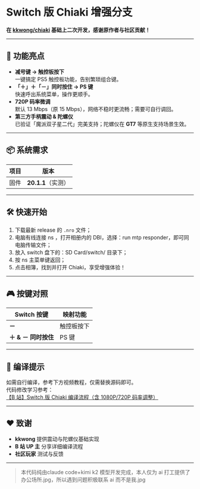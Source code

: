 # Switch 版 Chiaki 增强分支  
**在 [kkwong/chiaki](https://git.sr.ht/~kkwong/chiaki) 基础上二次开发，感谢原作者与社区贡献！**

---

## 🚀 功能亮点
- **减号键 → 触控板按下**  
  一键搞定 PS5 触控板功能，告别繁琐组合键。  
- **「＋」＋「－」同时按住 → PS 键**  
  快速呼出系统菜单，操作更顺手。  
- **720P 码率微调**  
  默认 13 Mbps（原 15 Mbps），网络不稳时更流畅；需要可自行调回。  
- **第三方手柄震动 & 陀螺仪**  
  已验证「魔派双子星二代」完美支持；陀螺仪在 **GT7** 等原生支持场景生效。  

---

## 📦 系统需求
| 项目 | 版本 |
|------|------|
| 固件 | **20.1.1**（实测） |

---

## 🛠️ 快速开始
1. 下载最新 release 的 `.nro` 文件；
2. 电脑有线连接 ns ，打开相册内的 DBI，选择：run mtp responder，即可同电脑传输文件；
3. 放入 switch 盘下的：SD Card/switch/    目录下；
4. 按 ns 主菜单键返回；
5. 点击相簿，找到并打开 Chiaki，享受增强体验！

---

## 🎮 按键对照
| Switch 按键 | 映射功能 |
|-------------|-----------|
| **－** | 触控板按下 |
| **＋ & － 同时按住** | PS 键 |

---

## 📝 编译提示
如需自行编译，参考下方视频教程，仅需替换源码即可。  
代码修改学习参考：  
[【B 站】Switch 版 Chiaki 编译流程（含 1080P/720P 码率调整）](https://www.bilibili.com/video/BV12f421S7v3)

---

## ❤️ 致谢
- **kkwong** 提供震动与陀螺仪基础实现  
- **B 站 UP 主** 分享详细编译流程  
- **社区玩家** 测试与反馈

---

> 本代码纯由claude code+kimi k2 模型开发完成，本人仅为 ai 打工提供了办公场所.jpg，所以遇到问题积极联系 ai 而不是我.jpg
